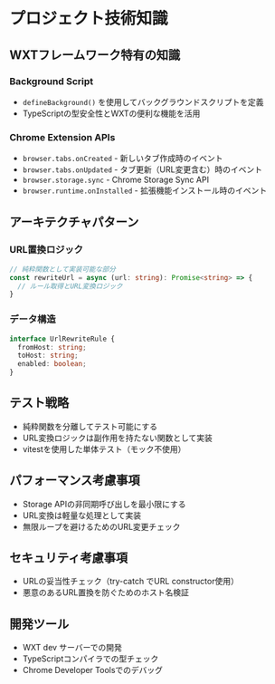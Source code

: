 # プロジェクト技術知識

## WXTフレームワーク特有の知識

### Background Script
- `defineBackground()` を使用してバックグラウンドスクリプトを定義
- TypeScriptの型安全性とWXTの便利な機能を活用

### Chrome Extension APIs
- `browser.tabs.onCreated` - 新しいタブ作成時のイベント
- `browser.tabs.onUpdated` - タブ更新（URL変更含む）時のイベント
- `browser.storage.sync` - Chrome Storage Sync API
- `browser.runtime.onInstalled` - 拡張機能インストール時のイベント

## アーキテクチャパターン

### URL置換ロジック
```typescript
// 純粋関数として実装可能な部分
const rewriteUrl = async (url: string): Promise<string> => {
  // ルール取得とURL変換ロジック
}
```

### データ構造
```typescript
interface UrlRewriteRule {
  fromHost: string;
  toHost: string;
  enabled: boolean;
}
```

## テスト戦略
- 純粋関数を分離してテスト可能にする
- URL変換ロジックは副作用を持たない関数として実装
- vitestを使用した単体テスト（モック不使用）

## パフォーマンス考慮事項
- Storage APIの非同期呼び出しを最小限にする
- URL変換は軽量な処理として実装
- 無限ループを避けるためのURL変更チェック

## セキュリティ考慮事項
- URLの妥当性チェック（try-catch でURL constructor使用）
- 悪意のあるURL置換を防ぐためのホスト名検証

## 開発ツール
- WXT dev サーバーでの開発
- TypeScriptコンパイラでの型チェック
- Chrome Developer Toolsでのデバッグ